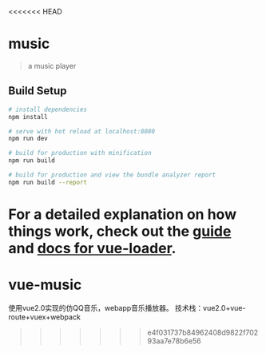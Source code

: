 <<<<<<< HEAD
# music

> a music player

## Build Setup

``` bash
# install dependencies
npm install

# serve with hot reload at localhost:8080
npm run dev

# build for production with minification
npm run build

# build for production and view the bundle analyzer report
npm run build --report
```

For a detailed explanation on how things work, check out the [guide](http://vuejs-templates.github.io/webpack/) and [docs for vue-loader](http://vuejs.github.io/vue-loader).
=======
# vue-music
使用vue2.0实现的仿QQ音乐，webapp音乐播放器。
技术栈：vue2.0+vue-route+vuex+webpack
>>>>>>> e4f031737b84962408d9822f70293aa7e78b6e56
